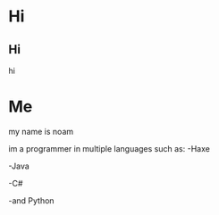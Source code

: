# Hi
## Hi
hi

# Me
my name is noam

im a programmer in multiple languages such as:
-Haxe

-Java

-C#

-and Python

